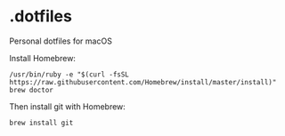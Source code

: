 # .dotfiles
Personal dotfiles for macOS

Install Homebrew:
```
/usr/bin/ruby -e "$(curl -fsSL https://raw.githubusercontent.com/Homebrew/install/master/install)"
brew doctor
```
Then install git with Homebrew:
```
brew install git
```

